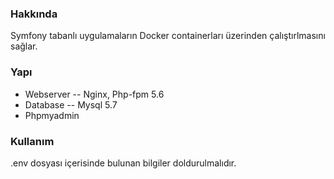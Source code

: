 ### Hakkında

Symfony tabanlı uygulamaların Docker containerları üzerinden çalıştırlmasını sağlar.

### Yapı

- Webserver
-- Nginx, Php-fpm 5.6
- Database
-- Mysql 5.7
- Phpmyadmin

### Kullanım

.env dosyası içerisinde bulunan bilgiler doldurulmalıdır.

